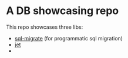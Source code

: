 # A DB showcasing repo

This repo showcases three libs:

- [sql-migrate](https://github.com/rubenv/sql-migrate) (for programmatic sql migration)
- [jet](https://github.com/go-jet/jet)
- []()